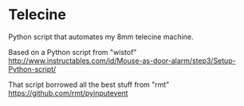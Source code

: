 Telecine
========

Python script that automates my 8mm telecine machine.

Based on a Python script from "wistof"
http://www.instructables.com/id/Mouse-as-door-alarm/step3/Setup-Python-script/

That script borrowed all the best stuff from "rmt"
https://github.com/rmt/pyinputevent
